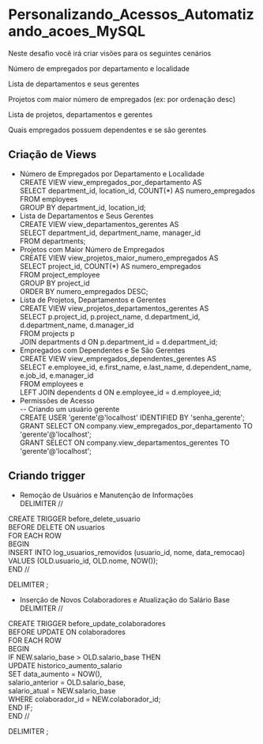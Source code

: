 # Personalizando_Acessos_Automatizando_acoes_MySQL
Neste desafio você irá criar visões para os seguintes cenários <br/>

Número de empregados por departamento e localidade <br/>

Lista de departamentos e seus gerentes <br/>

Projetos com maior número de empregados (ex: por ordenação desc) <br/>

Lista de projetos, departamentos e gerentes <br/>

Quais empregados possuem dependentes e se são gerentes <br/>
## Criação de Views
- Número de Empregados por Departamento e Localidade<br/>
CREATE VIEW view_empregados_por_departamento AS<br/>
SELECT department_id, location_id, COUNT(*) AS numero_empregados<br/>
FROM employees<br/>
GROUP BY department_id, location_id;<br/>
- Lista de Departamentos e Seus Gerentes<br/>
CREATE VIEW view_departamentos_gerentes AS<br/>
SELECT department_id, department_name, manager_id<br/>
FROM departments;<br/>
- Projetos com Maior Número de Empregados<br/>
CREATE VIEW view_projetos_maior_numero_empregados AS<br/>
SELECT project_id, COUNT(*) AS numero_empregados<br/>
FROM project_employee<br/>
GROUP BY project_id<br/>
ORDER BY numero_empregados DESC;<br/>
- Lista de Projetos, Departamentos e Gerentes<br/>
  CREATE VIEW view_projetos_departamentos_gerentes AS<br/>
SELECT p.project_id, p.project_name, d.department_id, d.department_name, d.manager_id<br/>
FROM projects p<br/>
JOIN departments d ON p.department_id = d.department_id;<br/>
- Empregados com Dependentes e Se São Gerentes<br/>
CREATE VIEW view_empregados_dependentes_gerentes AS<br/>
SELECT e.employee_id, e.first_name, e.last_name, d.dependent_name, e.job_id, e.manager_id<br/>
FROM employees e<br/>
LEFT JOIN dependents d ON e.employee_id = d.employee_id;<br/>
- Permissões de Acesso<br/>
-- Criando um usuário gerente<br/>
CREATE USER 'gerente'@'localhost' IDENTIFIED BY 'senha_gerente';<br/>
GRANT SELECT ON company.view_empregados_por_departamento TO 'gerente'@'localhost';<br/>
GRANT SELECT ON company.view_departamentos_gerentes TO 'gerente'@'localhost';<br/>

## Criando trigger

- Remoção de Usuários e Manutenção de Informações<br/>
DELIMITER //<br/>

CREATE TRIGGER before_delete_usuario<br/>
BEFORE DELETE ON usuarios<br/>
FOR EACH ROW<br/>
BEGIN<br/>
    INSERT INTO log_usuarios_removidos (usuario_id, nome, data_remocao)<br/>
    VALUES (OLD.usuario_id, OLD.nome, NOW());<br/>
END //<br/>

DELIMITER ;<br/>
- Inserção de Novos Colaboradores e Atualização do Salário Base
DELIMITER //<br/>

CREATE TRIGGER before_update_colaboradores<br/>
BEFORE UPDATE ON colaboradores<br/>
FOR EACH ROW<br/>
BEGIN<br/>
    IF NEW.salario_base > OLD.salario_base THEN<br/>
        UPDATE historico_aumento_salario<br/>
        SET data_aumento = NOW(),<br/>
            salario_anterior = OLD.salario_base,<br/>
            salario_atual = NEW.salario_base<br/>
        WHERE colaborador_id = NEW.colaborador_id;<br/>
    END IF;<br/>
END //<br/>

DELIMITER ;<br/>


